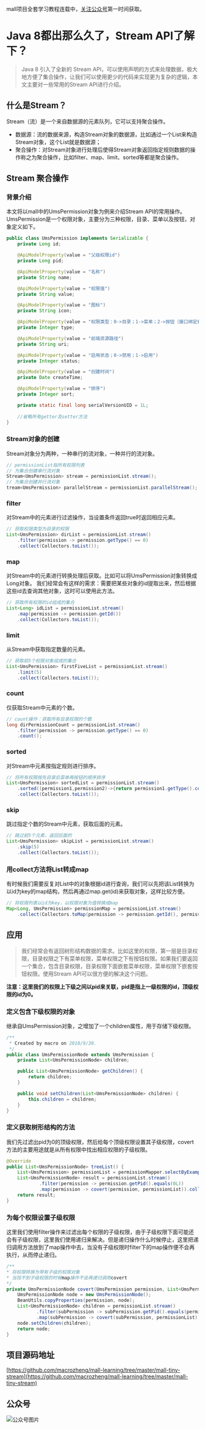 mall项目全套学习教程连载中，[关注公众号](#公众号)第一时间获取。

# Java 8都出那么久了，Stream API了解下？

> Java 8 引入了全新的 Stream API，可以使用声明的方式来处理数据，极大地方便了集合操作，让我们可以使用更少的代码来实现更为复杂的逻辑，本文主要对一些常用的Stream API进行介绍。

## 什么是Stream？

Stream（流）是一个来自数据源的元素队列，它可以支持聚合操作。

- 数据源：流的数据来源，构造Stream对象的数据源，比如通过一个List来构造Stream对象，这个List就是数据源；
- 聚合操作：对Stream对象进行处理后使得Stream对象返回指定规则数据的操作称之为聚合操作，比如filter、map、limit、sorted等都是聚合操作。

## Stream 聚合操作

### 背景介绍

本文将以mall中的UmsPermission对象为例来介绍Stream API的常用操作。UmsPermission是一个权限对象，主要分为三种权限，目录、菜单以及按钮，对象定义如下。

```java
public class UmsPermission implements Serializable {
    private Long id;

    @ApiModelProperty(value = "父级权限id")
    private Long pid;

    @ApiModelProperty(value = "名称")
    private String name;

    @ApiModelProperty(value = "权限值")
    private String value;

    @ApiModelProperty(value = "图标")
    private String icon;

    @ApiModelProperty(value = "权限类型：0->目录；1->菜单；2->按钮（接口绑定权限）")
    private Integer type;

    @ApiModelProperty(value = "前端资源路径")
    private String uri;

    @ApiModelProperty(value = "启用状态；0->禁用；1->启用")
    private Integer status;

    @ApiModelProperty(value = "创建时间")
    private Date createTime;

    @ApiModelProperty(value = "排序")
    private Integer sort;

    private static final long serialVersionUID = 1L;
    
    //省略所有getter及setter方法
}
```

### Stream对象的创建

Stream对象分为两种，一种串行的流对象，一种并行的流对象。

```java
// permissionList指所有权限列表
// 为集合创建串行流对象
Stream<UmsPermission> stream = permissionList.stream();
// 为集合创建并行流对象
tream<UmsPermission> parallelStream = permissionList.parallelStream();
```

### filter

对Stream中的元素进行过滤操作，当设置条件返回true时返回相应元素。

```java
// 获取权限类型为目录的权限
List<UmsPermission> dirList = permissionList.stream()
    .filter(permission -> permission.getType() == 0)
    .collect(Collectors.toList());
```

### map

对Stream中的元素进行转换处理后获取。比如可以将UmsPermission对象转换成Long对象。
我们经常会有这样的需求：需要把某些对象的id提取出来，然后根据这些id去查询其他对象，这时可以使用此方法。

```java
// 获取所有权限的id组成的集合
List<Long> idList = permissionList.stream()
    .map(permission -> permission.getId())
    .collect(Collectors.toList());
```

### limit

从Stream中获取指定数量的元素。

```java 
// 获取前5个权限对象组成的集合
List<UmsPermission> firstFiveList = permissionList.stream()
    .limit(5)
    .collect(Collectors.toList());
```

### count

仅获取Stream中元素的个数。

```java
// count操作：获取所有目录权限的个数
long dirPermissionCount = permissionList.stream()
    .filter(permission -> permission.getType() == 0)
    .count();
```

### sorted

对Stream中元素按指定规则进行排序。

```java 
// 将所有权限按先目录后菜单再按钮的顺序排序
List<UmsPermission> sortedList = permissionList.stream()
    .sorted((permission1,permission2)->{return permission1.getType().compareTo(permission2.getType());})
    .collect(Collectors.toList());
```

### skip

跳过指定个数的Stream中元素，获取后面的元素。

```java 
// 跳过前5个元素，返回后面的
List<UmsPermission> skipList = permissionList.stream()
    .skip(5)
    .collect(Collectors.toList());
```

### 用collect方法将List转成map

有时候我们需要反复对List中的对象根据id进行查询，我们可以先把该List转换为以id为key的map结构，然后再通过map.get(id)来获取对象，这样比较方便。


```java 
// 将权限列表以id为key，以权限对象为值转换成map
Map<Long, UmsPermission> permissionMap = permissionList.stream()
    .collect(Collectors.toMap(permission -> permission.getId(), permission -> permission));
```

## 应用

> 我们经常会有返回树形结构数据的需求。比如这里的权限，第一层是目录权限，目录权限之下有菜单权限，菜单权限之下有按钮权限。如果我们要返回一个集合，包含目录权限，目录权限下面嵌套菜单权限，菜单权限下嵌套按钮权限。使用Stream API可以很方便的解决这个问题。
  
**注意：这里我们的权限上下级之间以pid来关联，pid是指上一级权限的id，顶级权限的id为0。**

### 定义包含下级权限的对象

继承自UmsPermission对象，之增加了一个children属性，用于存储下级权限。

```java 
/**
 * Created by macro on 2018/9/30.
 */
public class UmsPermissionNode extends UmsPermission {
    private List<UmsPermissionNode> children;

    public List<UmsPermissionNode> getChildren() {
        return children;
    }

    public void setChildren(List<UmsPermissionNode> children) {
        this.children = children;
    }
}

```

### 定义获取树形结构的方法

我们先过滤出pid为0的顶级权限，然后给每个顶级权限设置其子级权限，covert方法的主要用途就是从所有权限中找出相应权限的子级权限。

```java
@Override
public List<UmsPermissionNode> treeList() {
    List<UmsPermission> permissionList = permissionMapper.selectByExample(new UmsPermissionExample());
    List<UmsPermissionNode> result = permissionList.stream()
            .filter(permission -> permission.getPid().equals(0L))
            .map(permission -> covert(permission, permissionList)).collect(Collectors.toList());
    return result;
}
```

### 为每个权限设置子级权限

这里我们使用filter操作来过滤出每个权限的子级权限，由于子级权限下面可能还会有子级权限，这里我们使用递归来解决。但是递归操作什么时候停止，这里把递归调用方法放到了map操作中去，当没有子级权限时filter下的map操作便不会再执行，从而停止递归。

```java 
/**
* 将权限转换为带有子级的权限对象
* 当找不到子级权限的时候map操作不会再递归调用covert
*/
private UmsPermissionNode covert(UmsPermission permission, List<UmsPermission> permissionList) {
    UmsPermissionNode node = new UmsPermissionNode();
    BeanUtils.copyProperties(permission, node);
    List<UmsPermissionNode> children = permissionList.stream()
           .filter(subPermission -> subPermission.getPid().equals(permission.getId()))
           .map(subPermission -> covert(subPermission, permissionList)).collect(Collectors.toList());
    node.setChildren(children);
    return node;
}
```

## 项目源码地址
[https://github.com/macrozheng/mall-learning/tree/master/mall-tiny-stream](https://github.com/macrozheng/mall-learning/tree/master/mall-tiny-stream)

## 公众号

![公众号图片](http://macro-oss.oss-cn-shenzhen.aliyuncs.com/mall/banner/qrcode_for_macrozheng_258.jpg)



